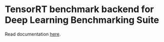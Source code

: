 # TensorRT benchmark backend for Deep Learning Benchmarking Suite

Read documentation [here](./docs/index.md).